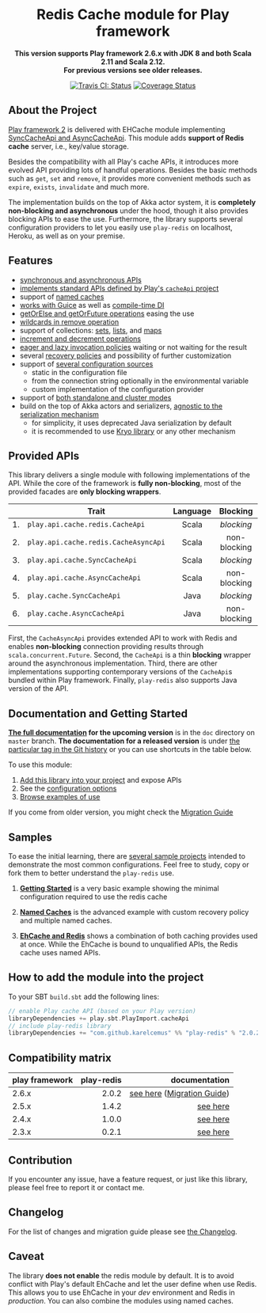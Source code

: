 <div align="center">

  # Redis Cache module for Play framework

  **This version supports Play framework 2.6.x with JDK 8 and both Scala 2.11 and Scala 2.12.**<br/>
  **For previous versions see older releases.**

  [![Travis CI: Status](https://travis-ci.org/KarelCemus/play-redis.svg?branch=master)](https://travis-ci.org/KarelCemus/play-redis)
  [![Coverage Status](https://coveralls.io/repos/github/KarelCemus/play-redis/badge.svg?branch=master)](https://coveralls.io/github/KarelCemus/play-redis?branch=master)

</div>


## About the Project

[Play framework 2](http://playframework.com/) is delivered with EHCache module implementing
[SyncCacheApi and AsyncCacheApi](https://playframework.com/documentation/2.6.x/ScalaCache).
This module adds **support of Redis cache** server, i.e., key/value storage. 

Besides the compatibility with all Play's cache APIs,
it introduces more evolved API providing lots of handful 
operations. Besides the basic methods such as `get`, `set` 
and `remove`, it provides more convenient methods such as 
`expire`, `exists`, `invalidate` and much more.

The implementation builds on the top of Akka actor system, 
it is **completely non-blocking and asynchronous** under 
the hood, though it also provides blocking APIs to ease 
the use. Furthermore, the library supports several configuration 
providers to let you easily use `play-redis` on localhost, Heroku, 
as well as on your premise.
 

## Features

- [synchronous and asynchronous APIs](#provided-apis)
- [implements standard APIs defined by Play's `cacheApi` project](#provided-apis)
- support of [named caches](https://github.com/KarelCemus/play-redis/blob/2.0.2/doc/20-configuration.md#named-caches)
- [works with Guice](https://github.com/KarelCemus/play-redis/blob/2.0.2/doc/40-migration.md#runtime-time-dependency-injection) as well as [compile-time DI](https://github.com/KarelCemus/play-redis/blob/2.0.2/doc/40-migration.md#compile-time-dependency-injection)
- [getOrElse and getOrFuture operations](https://github.com/KarelCemus/play-redis/blob/2.0.2/doc/30-how-to-use.md#use-of-cacheapi) easing the use
- [wildcards in remove operation](https://github.com/KarelCemus/play-redis/blob/2.0.2/doc/30-how-to-use.md#use-of-cacheapi)
- support of collections: [sets](https://github.com/KarelCemus/play-redis/blob/2.0.2/doc/30-how-to-use.md#use-of-sets), [lists](https://github.com/KarelCemus/play-redis/blob/2.0.2/doc/30-how-to-use.md#use-of-lists), and [maps](https://github.com/KarelCemus/play-redis/blob/2.0.2/doc/30-how-to-use.md#use-of-maps)
- [increment and decrement operations](https://github.com/KarelCemus/play-redis/blob/2.0.2/doc/30-how-to-use.md#use-of-cacheapi)
- [eager and lazy invocation policies](https://github.com/KarelCemus/play-redis/blob/2.0.2/doc/30-how-to-use.md#eager-and-lazy-invocation) waiting or not waiting for the result
- several [recovery policies](https://github.com/KarelCemus/play-redis/blob/2.0.2/doc/20-configuration.md#recovery-policy) and possibility of further customization
- support of [several configuration sources](https://github.com/KarelCemus/play-redis/blob/2.0.2/doc/20-configuration.md#running-in-different-environments) 
    - static in the configuration file
    - from the connection string optionally in the environmental variable
    - custom implementation of the configuration provider
- support of [both standalone and cluster modes](https://github.com/KarelCemus/play-redis/blob/2.0.2/doc/20-configuration.md#standalone-vs-cluster)
- build on the top of Akka actors and serializers, [agnostic to the serialization mechanism](https://github.com/KarelCemus/play-redis/blob/2.0.2/doc/30-how-to-use.md#limitations)
    - for simplicity, it uses deprecated Java serialization by default
    - it is recommended to use [Kryo library](https://github.com/romix/akka-kryo-serialization) or any other mechanism  


## Provided APIs

This library delivers a single module with following implementations of the API. While the core
of the framework is **fully non-blocking**, most of the provided facades are **only blocking wrappers**.

<center>

|    | Trait                                | Language | Blocking     | Features |
| -- | ------------------------------------ | :------: | :----------: | :------: |
| 1. | `play.api.cache.redis.CacheApi`      | Scala    | *blocking*   | advanced |
| 2. | `play.api.cache.redis.CacheAsyncApi` | Scala    | non-blocking | advanced |
| 3. | `play.api.cache.SyncCacheApi`        | Scala    | *blocking*   | basic    |
| 4. | `play.api.cache.AsyncCacheApi`       | Scala    | non-blocking | basic    |
| 5. | `play.cache.SyncCacheApi`            | Java     | *blocking*   | basic    |
| 6. | `play.cache.AsyncCacheApi`           | Java     | non-blocking | basic    |

</center>

First, the `CacheAsyncApi` provides extended API to work with Redis and enables **non-blocking** 
connection providing results through `scala.concurrent.Future`.
Second, the `CacheApi` is a thin **blocking** wrapper around the asynchronous implementation.
Third, there are other implementations supporting contemporary versions of the `CacheApi`s 
bundled within Play framework. Finally, `play-redis` also supports Java version of the API.


## Documentation and Getting Started
 
**[The full documentation](https://github.com/KarelCemus/play-redis/blob/2.0.2/doc) for the upcoming version** 
is in the `doc` directory on `master` branch. **The documentation for a released version** 
is under [the particular tag in the Git history](https://github.com/KarelCemus/play-redis/releases) 
or you can use shortcuts in the table below.

To use this module:

1. [Add this library into your project](https://github.com/KarelCemus/play-redis/blob/2.0.2/doc/10-integration.md) and expose APIs
1. See the [configuration options](https://github.com/KarelCemus/play-redis/blob/2.0.2/doc/20-configuration.md)
1. [Browse examples of use](https://github.com/KarelCemus/play-redis/blob/2.0.2/doc/30-how-to-use.md)

If you come from older version, you might check the [Migration Guide](https://github.com/KarelCemus/play-redis/blob/2.0.2/doc/40-migration.md)
   

## Samples

To ease the initial learning, there are 
[several sample projects](https://github.com/KarelCemus/play-redis-samples) 
intended to demonstrate the most common configurations. Feel free
to study, copy or fork them to better understand the `play-redis` use.


1. [**Getting Started**](https://github.com/KarelCemus/play-redis-samples/tree/master/hello_world) is a very basic example showing the 
minimal configuration required to use the redis cache

1. [**Named Caches**](https://github.com/KarelCemus/play-redis-samples/tree/master/named_caches) is the advanced example with custom recovery policy and multiple named caches.

1. [**EhCache and Redis**](https://github.com/KarelCemus/play-redis-samples/tree/master/redis_and_ehcache) shows a combination of both caching provides used at once. 
While the EhCache is bound to unqualified APIs, the Redis cache uses named APIs.


## How to add the module into the project

To your SBT `build.sbt` add the following lines:

```scala
// enable Play cache API (based on your Play version)
libraryDependencies += play.sbt.PlayImport.cacheApi
// include play-redis library
libraryDependencies += "com.github.karelcemus" %% "play-redis" % "2.0.2"
```


## Compatibility matrix

| play framework  | play-redis     | documentation    |
|-----------------|---------------:|-----------------:|
| 2.6.x           | 2.0.2          | [see here](https://github.com/KarelCemus/play-redis/blob/2.0.2/README.md) ([Migration Guide](https://github.com/KarelCemus/play-redis/blob/2.0.2/doc/40-migration.md)) |
| 2.5.x           | 1.4.2          | [see here](https://github.com/KarelCemus/play-redis/blob/1.4.2/README.md) |
| 2.4.x           | 1.0.0          | [see here](https://github.com/KarelCemus/play-redis/blob/1.0.0/README.md) |
| 2.3.x           | 0.2.1          | [see here](https://github.com/KarelCemus/play-redis/blob/0.2.1/README.md) |


## Contribution

If you encounter any issue, have a feature request, or just
like this library, please feel free to report it or contact me.


## Changelog

For the list of changes and migration guide please see
[the Changelog](https://github.com/KarelCemus/play-redis/blob/master/CHANGELOG.md).


## Caveat

The library **does not enable** the redis module by default. It is to avoid conflict with Play's default EhCache
and let the user define when use Redis. This allows you to use EhCache in your *dev* environment and
Redis in *production*. You can also combine the modules using named caches. 
